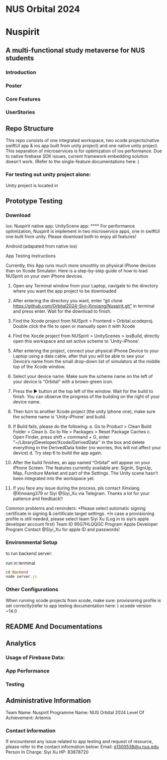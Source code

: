 # NUS Orbital 2024
# Nuspirit
## A multi-functional study metaverse for NUS students
### Introduction
### Poster
### Core Features
### UserStories

## Repo Structure
This repo consists of one integrated workspace, two xcode projects(native swiftUI app & ios app built from unity project) and one native unity project. This separation of microservices is for optimization of ios performance. Due to native firebase SDK issues, current framework embedding solution doesn't work. (Refer to the single-feature documentations here: )

### For testing out unity project alone:
Unity project is located in 

## Prototype Testing
### Download
ios:
Nuspirit native app:
UnityScene app:
**** For performance optimization, Nuspirit is implement in two microservice apps, one in swiftUI one built from unity. Please download both to enjoy all features!

Android:(adapated from native ios)

App Testing Instructions

Currently, this App runs much more smoothly on physical iPhone devices than on Xcode Simulator. 
Here is a step-by-step guide of how to load NUSpirit on your own iPhone devices. 

1. Open any Terminal window from your Laptop, navigate to the directory where you want the app project to be downloaded

2. After entering the directory you want, enter “git clone https://github.com/Orbital2024-Siyi-Xinxiang/Nuspirit.git” in terminal and press enter. Wait for the download to finish.

4. Find the Xcode project from NUSprit > Frontend > Orbital.xcodeproj. Double click the file to open or manually open it with Xcode

6. Find the Xocde project from NUSpirit > UnityScenes > iosBuild, directly open this workspace and set active scheme to 'Unity-iPhone'.

7. After entering the project, connect your physical iPhone Device to your Laptop using a data cable, after that you will be able to see your Device’s name from the small drop-down list of simulators at the middle top of the Xcode window. 

8. Select your device name. Make sure the scheme name on the left of your device is “Orbital” with a brown-green icon. 

9. Press the ▶️ button at the top left of the window. Wait for the build to finish. You can observe the progress of the building on the right of your device name. 

10. Then turn to another Xcode project (the unity iphone one), make sure the scheme name is 'Unity-iPhone' and build.
    
11. If Build fails, please do the following: 
    a. Go to Product > Clean Build Folder > Clean 
    b. Go to file > Packages > Reset Package Caches 
    c. Open Finder, press shift + command + G, enter "~/Library/Developer/Xcode/DerivedData'' in the box and delete everything in the DerivedData folder (no worries, this will not affect your device)
    d. Try step 6 to build the app again. 
    
12. After the build finishes, an app named “Orbital” will appear on your iPhone Screen. The features currently available are: SignIn, SignUp, Map, Furniture Market and part of the Settings. The Unity scene hasn’t been integrated into the workspace yet.

13. If you face any issue during the process, pls contact Xinxiang @Xinxiang379 or Siyi @Siyi_Xu via Telegram. Thanks a lot for your patience and feedback!!


Common problems and reminders:
*Please select automatic signing certificate in signing & certificate target settings.
*In case a provisioning profile is still needed, please select team Siyi Xu (Log in to siyi’s apple developer account first)  Team ID  95G7HLQQGC    Program  Apple Developer Program
Contact @Siyi_Xu for apple ID and passwords!



### Environmental Setup
to run backend server:

run in terminal
```ruby
cd Backend
node server.js
```

### Other Configurations
When running xcode projects from xcode, make sure:
provisioning profile is set correctly(refer to app testing documentation here: )
xcoede version ~14.0

## README And Documentations

## Analytics
### Usage of Firebase Data:
### App Performance
### Testing

## Administrative Information
Team Name: Nuspirit
Programme Name: NUS Orbital 2024
Level Of Achievement: Artemis
### Contact Information
If encountered any issue related to app testing and request of resource, please refer to the contact information below:
Email: e1300538@u.nus.edu
Person In Charge: Siyi Xu
HP: 83878720
